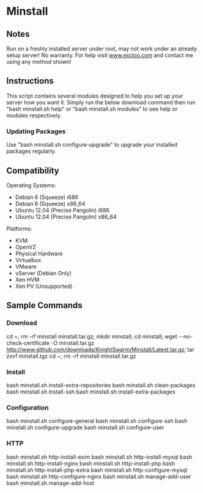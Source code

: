 Minstall
========

Notes
------

Run on a freshly installed server under root, may not work under an already setup server!
No warranty. For help visit www.excloo.com and contact me using any method shown!

Instructions
-----------

This script contains several modules designed to help you set up your server how you want it.
Simply run the below download command then run "bash minstall.sh help" or "bash minstall.sh modules" to see help or modules respectively.

### Updating Packages
Use "bash minstall.sh configure-upgrade" to upgrade your installed packages regularly.


Compatibility
--------

Operating Systems:
 + Debian 6 (Squeeze) i686
 + Debian 6 (Squeeze) x86_64
 + Ubuntu 12.04 (Precise Pangolin) i686
 + Ubuntu 12.04 (Precise Pangolin) x86_64

 Platforms:
 + KVM
 + OpenVZ
 + Physical Hardware
 + Virtualbox
 + VMware
 + vServer (Debian Only)
 + Xen HVM
 + Xen PV (Unsupported)

Sample Commands
------

### Download
cd ~; rm -rf minstall minstall.tar.gz; mkdir minstall; cd minstall; wget --no-check-certificate -O minstall.tar.gz http://www.github.com/downloads/KnightSwarm/Minstall/Latest.tar.gz; tar zxvf minstall.tgz
cd ~; rm -rf minstall minstall.tar.gz

### Install
bash minstall.sh install-extra-repositories
bash minstall.sh clean-packages
bash minstall.sh install-ssh
bash minstall.sh install-extra-packages

### Configuration
bash minstall.sh configure-general
bash minstall.sh configure-ssh
bash minstall.sh configure-upgrade
bash minstall.sh configure-user

### HTTP
bash minstall.sh http-install-exim
bash minstall.sh http-install-mysql
bash minstall.sh http-install-nginx
bash minstall.sh http-install-php
bash minstall.sh http-install-php-extra
bash minstall.sh http-configure-mysql
bash minstall.sh http-configure-nginx
bash minstall.sh manage-add-user
bash minstall.sh manage-add-host
